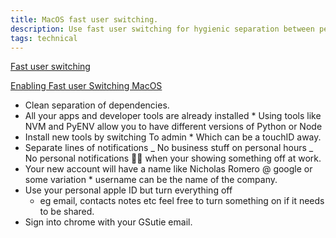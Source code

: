 ```yaml
---
title: MacOS fast user switching.
description: Use fast user switching for hygienic separation between personal and professional accounts on a single laptop.
tags: technical
---
```


[Fast user switching](https://en.wikipedia.org/wiki/Fast_user_switching)

[Enabling Fast user Switching MacOS](https://www.howtogeek.com/339517/how-to-enable-fast-user-switching-in-macos/)

- Clean separation of dependencies.
- All your apps and developer tools are already installed \* Using tools like
  NVM and PyENV allow you to have different versions of Python or Node
- Install new tools by switching To admin \* Which can be a touchID away.
- Separate lines of notifications _ No business stuff on personal hours _ No
  personal notifications 🍑🍆 when your showing something off at work.
- Your new account will have a name like Nicholas Romero @ google or some
  variation \* username can be the name of the company.
- Use your personal apple ID but turn everything off
  - eg email, contacts notes etc feel free to turn something on if it needs to
    be shared.
- Sign into chrome with your GSutie email.
